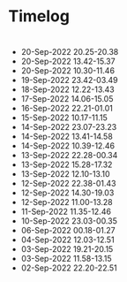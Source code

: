 # Timelog


#
- 20-Sep-2022 20.25-20.38
- 20-Sep-2022 13.42-15.37
- 20-Sep-2022 10.30-11.46
- 19-Sep-2022 23.42-03.49
- 18-Sep-2022 12.22-13.43
- 17-Sep-2022 14.06-15.05
- 16-Sep-2022 22.21-01.01
- 15-Sep-2022 10.17-11.15
- 14-Sep-2022 23.07-23.23
- 14-Sep-2022 13.41-14.58
- 14-Sep-2022 10.39-12.46
- 13-Sep-2022 22.28-00.34
- 13-Sep-2022 15.28-17.32
- 13-Sep-2022 12.10-13.10
- 12-Sep-2022 22.38-01.43
- 12-Sep-2022 14.30-19.03
- 12-Sep-2022 11.00-13.28
- 11-Sep-2022 11.35-12.46
- 10-Sep-2022 23.03-00.35
- 06-Sep-2022 00.18-01.27
- 04-Sep-2022 12.03-12.51
- 03-Sep-2022 19.21-20.15
- 03-Sep-2022 11.58-13.15
- 02-Sep-2022 22.20-22.51